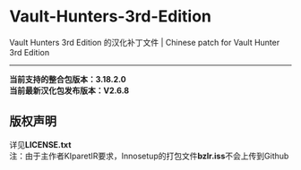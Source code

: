 # Vault-Hunters-3rd-Edition
Vault Hunters 3rd Edition 的汉化补丁文件 | Chinese patch for Vault Hunter 3rd Edition
***
**当前支持的整合包版本：3.18.2.0**  
**当前最新汉化包发布版本：V2.6.8**

## 版权声明
详见**LICENSE.txt**  
注：由于主作者KIparetIR要求，Innosetup的打包文件**bzlr.iss**不会上传到Github

